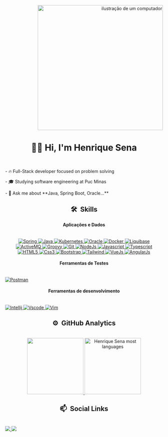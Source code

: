 <div>
 <div align="right">
  <img src="https://raw.githubusercontent.com/MicaelliMedeiros/micaellimedeiros/master/image/computer-illustration.png" alt="ilustração de um computador" min-width="400px" max-width="400px" width="400px">
 </div>

 <div align="center">
  <h1>👋🏼 Hi, I'm Henrique Sena</h1>
 </div>

 <div>
  <br>
  <p>
   - 🔥 Full-Stack developer focused on problem solving
  </p>
  <p>
   - 🎓 Studying software engineering at Puc Minas
  </p>
  <p>
   - 💬 Ask me about **Java, Spring Boot, Oracle...**
  </p>
 </div>

 <div>
  <h2 align="center">🛠 &nbsp;Skills</h2>
 </div>

<h4 align="center">Aplicações e Dados</h4>
<br>
 <div align="center">
    <a href="#" title="Spring">
      <img src="https://img.shields.io/badge/Spring-6DB33F?style=for-the-badge&logo=spring&logoColor=white" alt="Spring"/>
    </a>
    <a href="#" title="Java">
      <img src="https://img.shields.io/badge/Java-D83B01?style=for-the-badge&logo=java&logoColor=white" alt="Java"/>
    </a>
    <a href="#" title="Kubernetes">
     <img src="https://img.shields.io/badge/Kubernetes-326DE6?style=for-the-badge&logo=kubernetes&logoColor=white" alt="Kubernetes"/>
    </a>
    <a href="#" title="Oracle">
     <img src="https://img.shields.io/badge/Oracle-E6522C?style=for-the-badge&logo=oracle&logoColor=white" alt="Oracle"/>
    </a>
    <a href="#" title="Docker">
     <img src="https://img.shields.io/badge/Docker-2496ED?style=for-the-badge&logo=docker&logoColor=white" alt="Docker"/>
    </a>
    <a href="#" title="Liquibase">
     <img src="https://img.shields.io/badge/Liquibase-D33833?style=for-the-badge&logo=liquibase&logoColor=white" alt="Liquibase"/>
    </a>
    <a href="#" title="ActiveMQ">
     <img src="https://img.shields.io/badge/ActiveMQ-EA2046?style=for-the-badge&logo=activemq&logoColor=white" alt="ActiveMQ"/>
    </a>
    <a href="#" title="Groovy">
     <img src="https://img.shields.io/badge/Groovy-666666?style=for-the-badge&logo=groovy&logoColor=white" alt="Groovy"/>
    </a>
    <a href="#" title="Git">
     <img src="https://img.shields.io/badge/Git-E34F26?style=for-the-badge&logo=git&logoColor=white" alt="Git"/>
    </a>
    <a href="#" title="NodeJs">
     <img src="https://img.shields.io/badge/Node.js-43853D?style=for-the-badge&logo=node.js&logoColor=white" alt="NodeJs"/>
    </a>
    <a href="#" title="Javascript">
     <img src="https://img.shields.io/badge/JavaScript-F7DF1E?style=for-the-badge&logo=javascript&logoColor=black" alt="Javascript"/>
    </a>
    <a href="#" title="Typescript">
     <img src="https://img.shields.io/badge/TypeScript-007ACC?style=for-the-badge&logo=typescript&logoColor=white" alt="Typescript"/>
    </a>
    <a href="#" title="HTML5">
     <img src="https://img.shields.io/badge/HTML5-E34F26?style=for-the-badge&logo=html5&logoColor=white" alt="HTML5"/>
    </a>
    <a href="#" title="Css3">
     <img src="https://img.shields.io/badge/CSS3-1572B6?style=for-the-badge&logo=css3&logoColor=white" alt="Css3"/>
    </a>
    <a href="#" title="Bootstrap">
     <img src="https://img.shields.io/badge/Bootstrap-563D7C?style=for-the-badge&logo=bootstrap&logoColor=white" alt="Bootstrap"/>
    </a>
     <a href="#" title="Tailwind">
     <img src="https://img.shields.io/badge/Tailwind_CSS-38B2AC?style=for-the-badge&logo=tailwind-css&logoColor=white" alt="Tailwind"/>
    </a>
    <a href="#" title="VueJs">
     <img src="https://img.shields.io/badge/Vue.js-35495E?style=for-the-badge&logo=vue.js&logoColor=4FC08D" alt="VueJs"/>
    </a>
    <a href="#" title="AngularJs">
     <img src="https://img.shields.io/badge/AngularJS-E23237?style=for-the-badge&logo=angularjs&logoColor=whit" alt="AngularJs"/>
    </a>
 </div>

 <h4 align="center">Ferramentas de Testes</h4>
 <br>
 <div>
  <a href="#" title="Postman">
   <img src="https://img.shields.io/badge/Postman-E34F26?style=for-the-badge&logo=postman&logoColor=black" alt="Postman"/>
  </a>
 </div>
</div>

<h4 align="center">Ferramentas de desenvolvimento</h4>
 <br>
 <div>
  <a href="#" title="Intellij">
   <img src="https://img.shields.io/badge/Intellij-FFFFFF?style=for-the-badge&logo=jetbrains&logoColor=black" alt="Intellij"/>
  </a>
  <a href="#" title="Vscode">
   <img src="https://img.shields.io/badge/Vscode-017AD7?style=for-the-badge&logo=visualstudio&logoColor=white" alt="Vscode"/>
  </a>
  <a href="#" title="Vim">
   <img src="https://img.shields.io/badge/Neovim-009639?style=for-the-badge&logo=vim&logoColor=white" alt="Vim"/>
  </a>
 </div>

 <h2 align="center">⚙️ &nbsp;GitHub Analytics</h2>
 <br>
 <div align="center">
  <a href="https://github.com/HenriqueGSena" title="Perfil Sena">
   <img height="180em" src="https://github-readme-stats.vercel.app/api?username=HenriqueGSena&theme=dracula&show_icons=true" />
  </a>
  <a>
   <img height="180em" src="https://github-readme-stats.vercel.app/api/top-langs/?username=HenriqueGSena&layout=compact&theme=dracula" alt="Henrique Sena most languages" />
  </a>
 </div>

 <h2 align="center">📫 &nbsp;Social Links</h2>
 <br>
 <div>
  <a href="https://www.linkedin.com/in/carloshenrique26" target="_blank" title="Linkdin">
   <img src="https://img.shields.io/badge/-LinkedIn-%230077B5?style=for-the-badge&logo=linkedin&logoColor=white">
  </a>
  <a href="https://www.instagram.com/Henrique.sena23" target="_blank" title="Instagram">
   <img src="https://img.shields.io/badge/-Instagram-%23333?style=for-the-badge&logo=instagram&logoColor=red">
  </a>
 </div>
</div>

